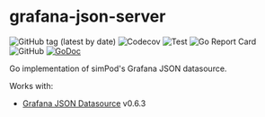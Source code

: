 # grafana-json-server
![GitHub tag (latest by date)](https://img.shields.io/github/v/release/clambin/grafana-json-server?color=green&label=Release&style=plastic)
![Codecov](https://img.shields.io/codecov/c/gh/clambin/grafana-json-server?style=plastic)
![Test](https://github.com/clambin/grafana-json-server/workflows/Test/badge.svg)
![Go Report Card](https://goreportcard.com/badge/github.com/clambin/grafana-json-server)
![GitHub](https://img.shields.io/github/license/clambin/grafana-json-server?style=plastic)
[![GoDoc](https://pkg.go.dev/badge/github.com/clambin/grafana-json-server?utm_source=godoc)](http://pkg.go.dev/github.com/clambin/grafana-json-server)

Go implementation of simPod's Grafana JSON datasource.

Works with:

* [Grafana JSON Datasource](https://github.com/simPod/GrafanaJsonDatasource) v0.6.3
